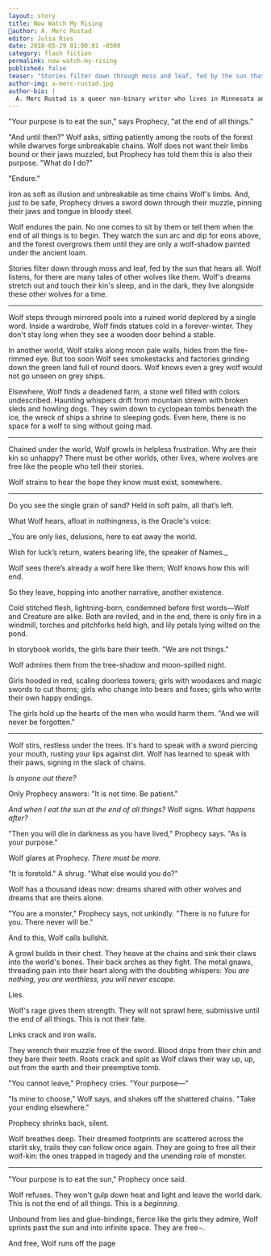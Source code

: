 ```yaml
---
layout: story
title: Now Watch My Rising
author: A. Merc Rustad
editor: Julia Rios
date: 2018-05-29 01:00:01 -0500
category: flash fiction
permalink: now-watch-my-rising
published: false
teaser: "Stories filter down through moss and leaf, fed by the sun that hears all. Wolf listens, for there are many tales of other wolves like them."
author-img: a-merc-rustad.jpg
author-bio: |
  A. Merc Rustad is a queer non-binary writer who lives in Minnesota and is a 2016 Nebula Awards finalist. ("This Is Not A Wardrobe Door" was first published in Fireside!) Their stories have appeared in _Lightspeed_, _Fireside_, _Apex_, _Uncanny_, _Shimmer_, _Cicada_, and other fine venues. You can find Merc on Twitter [@Merc_Rustad](https://twitter.com/mercrustad) or at their website: [http://amercrustad.com](http://amercrustad.com). Their debut short story collection, _So You Want to Be a Robot_, was published at Lethe Press in May 2017.
---
```


"Your purpose is to eat the sun," says Prophecy, "at the end of all things.""And until then?" Wolf asks, sitting patiently among the roots of the forest while dwarves forge unbreakable chains. Wolf does not want their limbs bound or their jaws muzzled, but Prophecy has told them this is also their purpose. "What do I do?""Endure."Iron as soft as illusion and unbreakable as time chains Wolf's limbs. And, just to be safe, Prophecy drives a sword down through their muzzle, pinning their jaws and tongue in bloody steel.Wolf endures the pain. No one comes to sit by them or tell them when the end of all things is to begin. They watch the sun arc and dip for eons above, and the forest overgrows them until they are only a wolf-shadow painted under the ancient loam. Stories filter down through moss and leaf, fed by the sun that hears all. Wolf listens, for there are many tales of other wolves like them. Wolf's dreams stretch out and touch their kin's sleep, and in the dark, they live alongside these other wolves for a time. ---
Wolf steps through mirrored pools into a ruined world deplored by a single word. Inside a wardrobe, Wolf finds statues cold in a forever-winter. They don't stay long when they see a wooden door behind a stable.In another world, Wolf stalks along moon pale walls, hides from the fire-rimmed eye. But too soon Wolf sees smokestacks and factories grinding down the green land full of round doors. Wolf knows even a grey wolf would not go unseen on grey ships.Elsewhere, Wolf finds a deadened farm, a stone well filled with colors undescribed. Haunting whispers drift from mountain strewn with broken sleds and howling dogs. They swim down to cyclopean tombs beneath the ice, the wreck of ships a shrine to sleeping gods. Even here, there is no space for a wolf to sing without going mad.---
Chained under the world, Wolf growls in helpless frustration. Why are their kin so unhappy? There must be other worlds, other lives, where wolves are free like the people who tell their stories. Wolf strains to hear the hope they know must exist, somewhere.
---
Do you see the single grain of sand? Held in soft palm, all that’s left.What Wolf hears, afloat in nothingness, is the Oracle's voice:_You are only lies, delusions, here to eat away the world. Wish for luck’s return, waters bearing life, the speaker of Names._	Wolf sees there’s already a wolf here like them; Wolf knows how this will end.So they leave, hopping into another narrative, another existence.Cold stitched flesh, lightning-born, condemned before first words—Wolf and Creature are alike. Both are reviled, and in the end, there is only fire in a windmill, torches and pitchforks held high, and lily petals lying wilted on the pond.In storybook worlds, the girls bare their teeth. "We are not things." Wolf admires them from the tree-shadow and moon-spilled night.Girls hooded in red, scaling doorless towers; girls with woodaxes and magic swords to cut thorns; girls who change into bears and foxes; girls who write their own happy endings.The girls hold up the hearts of the men who would harm them. "And we will never be forgotten."---
Wolf stirs, restless under the trees. It's hard to speak with a sword piercing your mouth, rusting your lips against dirt. Wolf has learned to speak with their paws, signing in the slack of chains. _Is anyone out there?_
Only Prophecy answers: "It is not time. Be patient."_And when I eat the sun at the end of all things?_ Wolf signs. _What happens after?_
"Then you will die in darkness as you have lived," Prophecy says. "As is your purpose."
Wolf glares at Prophecy. _There must be more._
"It is foretold." A shrug. "What else would you do?"
Wolf has a thousand ideas now: dreams shared with other wolves and dreams that are theirs alone.
"You are a monster," Prophecy says, not unkindly. "There is no future for you. There never will be."
And to this, Wolf calls bullshit.
 A growl builds in their chest. They heave at the chains and sink their claws into the world's bones. Their back arches as they fight. The metal gnaws, threading pain into their heart along with the doubting whispers: _You are nothing, you are worthless, you will never escape._
Lies.
Wolf's rage gives them strength. They will not sprawl here, submissive until the end of all things. This is not their fate.
Links crack and iron wails.
They wrench their muzzle free of the sword. Blood drips from their chin and they bare their teeth. Roots crack and split as Wolf claws their way up, up, out from the earth and their preemptive tomb.
 "You cannot leave," Prophecy cries. "Your purpose—"
"Is mine to choose," Wolf says, and shakes off the shattered chains. "Take your ending elsewhere."
Prophecy shrinks back, silent.
Wolf breathes deep. Their dreamed footprints are scattered across the starlit sky, trails they can follow once again. They are going to free all their wolf-kin: the ones trapped in tragedy and the unending role of monster. ---
"Your purpose is to eat the sun," Prophecy once said.
Wolf refuses. They won't gulp down heat and light and leave the world dark. This is not the end of all things. This is a _beginning_.
Unbound from lies and glue-bindings, fierce like the girls they admire, Wolf sprints past the sun and into infinite space. They are free¬. 
And free,		Wolf 			runs 				off 					the 						page